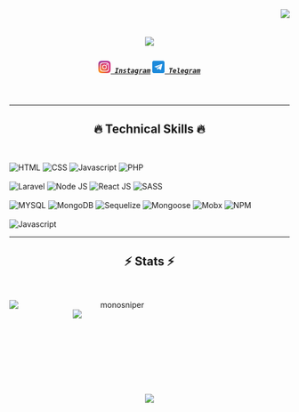 
<img align="right" src="https://visitor-badge.laobi.icu/badge?page_id=monosniper.monosniper">

<h1 align="center">
<a href="https://git.io/typing-svg">
<img src="https://readme-typing-svg.herokuapp.com?font=Jost&weight=600&size=30&duration=1000&pause=1000&color=15F7B8&background=15151500&center=true&vCenter=true&repeat=false&width=435&lines=%D0%9F%D1%80%D0%B8%D0%B2%D0%B5%D1%82!%F0%9F%91%8B;%D0%9C%D0%B5%D0%BD%D1%8F+%D0%B7%D0%BE%D0%B2%D1%83%D1%82+%D0%A0%D0%B0%D0%B2%D0%B8%D0%BB%D1%8C;%D0%A0%D0%B0%D0%B4+%D0%B2%D0%B0%D1%81+%D1%82%D1%83%D1%82+%D0%B2%D0%B8%D0%B4%D0%B5%D1%82%D1%8C!">
</a>
</h1>

<h5 align="center">
<code><a href="https://www.instagram.com/ravilto/" title="Instagram Profile"><img width="22" src="images/instagram.svg"> Instagram</a></code>
<code><a href="https://ravilto.t.me" title="Telegram"><img width="22" src="images/telegram.svg"> Telegram</a></code>
</h5>
<br>
<!-- <p align="center">
Hi, I'm Osman DURDAĞ, Research Assistant & Computer Engineer & Software Developer from Turkey
<br>
<br>
🔬 I'm currently studying for a master's degree in Atatürk University Computer Engineering Department
<br>
🎓 I graduated from Black Sea Technical University Computer Engineering Department
<br>
🎓 I graduated from Erzurum İbrahim Hakkı Science High School
<br>
💻 I love writing code and learn anythings about it
<br>
📚 I’m currently learning how to build E-Commerce Website with Django
<br>
💬 Ask me anything about from <a href="https://github.com/monosniper/monosniper/issues" title="Issues">Here</a>
<br>
📫 How to reach me: <a href="mailto: osmandurdag@hotmail.com">osmandurdag@hotmail.com</a>
</p> -->

<hr>
<h2 align="center">🔥 Technical Skills 🔥</h2>
<br>
<p>
<img title="HTML" height="25" src="https://img.shields.io/badge/language-HTML-brightgreen?style=for-the-badge&logo=html5&logoColor=white">
<img title="CSS" height="25" src="https://img.shields.io/badge/language-CSS-brightgreen?style=for-the-badge&logo=css3&logoColor=white">
<img title="Javascript" height="25" src="https://img.shields.io/badge/language-Javascript-brightgreen?style=for-the-badge&logo=javascript&logoColor=white">
<img title="PHP" height="25" src="https://img.shields.io/badge/language-PHP-brightgreen?style=for-the-badge&logo=php&logoColor=white">
  
  <br>
  <br>
  
  <img title="Laravel" height="25" src="https://img.shields.io/badge/framework-Laravel-brightgreen?style=for-the-badge&logo=laravel&logoColor=white">
  <img title="Node JS" height="25" src="https://img.shields.io/badge/framework-node js-brightgreen?style=for-the-badge&logo=node.js&logoColor=white">
  <img title="React JS" height="25" src="https://img.shields.io/badge/framework-REACT-brightgreen?style=for-the-badge&logo=react&logoColor=white">
  <img title="SASS" height="25" src="https://img.shields.io/badge/framework-sass-brightgreen?style=for-the-badge&logo=sass&logoColor=white">
  
  <br>
  <br>
  
  <img title="MYSQL" height="25" src="https://img.shields.io/badge/technology-mysql-brightgreen?style=for-the-badge&logo=mysql&logoColor=white">
  <img title="MongoDB" height="25" src="https://img.shields.io/badge/technology-MongoDB-brightgreen?style=for-the-badge&logo=mongodb&logoColor=white">
  <img title="Sequelize" height="25" src="https://img.shields.io/badge/technology-Sequelize-brightgreen?style=for-the-badge&logo=sequelize&logoColor=white">
  <img title="Mongoose" height="25" src="https://img.shields.io/badge/technology-Mongoose-brightgreen?style=for-the-badge&logo=mongoose&logoColor=white">
  
  
  <img title="Mobx" height="25" src="https://img.shields.io/badge/technology-Mobx-brightgreen?style=for-the-badge&logo=mobx&logoColor=white">
  <img title="NPM" height="25" src="https://img.shields.io/badge/technology-NPM-brightgreen?style=for-the-badge&logo=npm&logoColor=white">
  
  <br>
  <br>
  
  <img title="Javascript" height="25" src="https://img.shields.io/badge/ability-Problem Solving-brightgreen?style=for-the-badge">
</p>

<hr>

<h2 align="center">⚡ Stats ⚡</h2>
<br>
<p align=center>
  
<div align=center>
  
<a href="https://github.com/denvercoder1/github-readme-streak-stats" title="Go to Source">
<img align="left" width=390 src="https://github-readme-streak-stats.herokuapp.com/?user=monosniper&theme=react&border=61dafb&hide_border=true" alt="monosniper" />
</a>
  
<a href="https://github.com/anuraghazra/github-readme-stats" title="Go to Source">
<img align="right" width=390 src="https://github-readme-stats.vercel.app/api?username=monosniper&show_icons=true&theme=react&border_color=61dafb&hide_border=true" />
</a>
  
</div>

<br><br><br><br><br><br><br><br><br>

<div align=center>
<a href="https://github.com/anuraghazra/github-readme-stats">
<img width=325 align="center" src="https://github-readme-stats.vercel.app/api/top-langs/?username=monosniper&hide=c%23,powershell,Mathematica,Ruby,Objective-C,Objective-C%2b%2b,Cuda&title_color=61dafb&text_color=ffffff&icon_color=61dafb&bg_color=20232a&langs_count=8&layout=compact&border_color=61dafb&hide_border=true" />
</a>
</div>

<br>



<!-- <hr>

<h2 align="center">👨‍💻 Repositories 👨‍💻</h2>
<br>
<div width="100%" align="center">
<a align="left" href="https://github.com/monosniper/Algorithms" title="Algorithms"><img align="left" height="115" src="https://github-readme-stats.vercel.app/api/pin/?username=monosniper&repo=Algorithms&theme=react&border_color=61dafb&border_radius=10"></a><a align="right" href="https://github.com/monosniper/DataStructures" title="Data Structures"><img align="right" height="115" src="https://github-readme-stats.vercel.app/api/pin/?username=monosniper&repo=DataStructures&theme=react&border_color=61dafb&border_radius=10"></a>
</div>
<br/><br/><br/><br/><br/><br/>
<div width="100%" align="center">
<a align="left" href="https://github.com/monosniper/Turkce-Heceleme-CPP" title="Turkce-Heceleme-CPP"><img align="left" height="115" src="https://github-readme-stats.vercel.app/api/pin/?username=monosniper&repo=Turkce-Heceleme-CPP&theme=react&border_color=61dafb&border_radius=10"></a>
<a align="right" href="https://github.com/monosniper/CopyMoveForgeryDetectionWithDCT" title="Copy&Move Forgery Detection With DCT"><img align="right" height="115" src="https://github-readme-stats.vercel.app/api/pin/?username=monosniper&repo=CopyMoveForgeryDetectionWithDCT&theme=react&border_color=61dafb&border_radius=10"></a>
</div>
<br/><br/><br/><br/><br/><br/>
<div width="100%" align="center">
<a align="left" href="https://github.com/monosniper/cpp-openmp-needleman-wunsch" title="Needleman Wunsch Algorithm With OpenMP"><img align="left" height="115" src="https://github-readme-stats.vercel.app/api/pin/?username=monosniper&repo=cpp-openmp-needleman-wunsch&theme=react&border_color=61dafb&border_radius=10"></a>
<a align="right" href="https://github.com/monosniper/javascript-minesweeper" title="Minesweeper"><img align="right" height="115" src="https://github-readme-stats.vercel.app/api/pin/?username=monosniper&repo=javascript-minesweeper&theme=react&border_color=61dafb&border_radius=10"></a>
</div>
<br/><br/><br/><br/><br/><br/>

<h4 align="center">
<a href="https://github.com/monosniper?tab=repositories" title="Show Repositories">🔎 Show More 🔍</a>
</h4> -->
